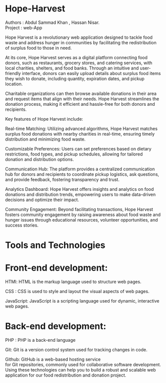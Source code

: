 # Hope-Harvest
Authors : Abdul Sammad Khan , Hassan Nisar.
<br>
Project : web-App
<br>

Hope Harvest is a revolutionary web application designed to tackle food waste and address hunger in communities by facilitating the redistribution of surplus food to those in need.
<br>

At its core, Hope Harvest serves as a digital platform connecting food donors, such as restaurants, grocery stores, and catering services, with local charities, shelters, and food banks. Through an intuitive and user-friendly interface, donors can easily upload details about surplus food items they wish to donate, including quantity, expiration dates, and pickup location.
<br>

Charitable organizations can then browse available donations in their area and request items that align with their needs. Hope Harvest streamlines the donation process, making it efficient and hassle-free for both donors and recipients.
<br>

Key features of Hope Harvest include:
<br>

Real-time Matching: Utilizing advanced algorithms, Hope Harvest matches surplus food donations with nearby charities in real-time, ensuring timely distribution and minimizing food waste.
<br>

Customizable Preferences: Users can set preferences based on dietary restrictions, food types, and pickup schedules, allowing for tailored donation and distribution options.
<br>

Communication Hub: The platform provides a centralized communication hub for donors and recipients to coordinate pickup logistics, ask questions, and provide feedback, fostering transparency and trust.
<br>

Analytics Dashboard: Hope Harvest offers insights and analytics on food donations and distribution trends, empowering users to make data-driven decisions and optimize their impact.
<br>

Community Engagement: Beyond facilitating transactions, Hope Harvest fosters community engagement by raising awareness about food waste and hunger issues through educational resources, volunteer opportunities, and success stories.

# Tools and Technologies 


# Front-end development:

 HTMl: HTML is the markup language used to structure web pages.
 <br>

 CSS : CSS is used to style and layout the visual aspects of web pages.
 <br>

JavaScript:  JavaScript is a scripting language used for dynamic, interactive web pages.

# Back-end development: 

PHP : PHP is a back-end language
<br>

 Git: Git is a version control system used for tracking changes in code.
<br>

Github:  GitHub is a web-based hosting service 
<br>
for Git repositories, commonly used for collaborative software development.
<br>
Using these technologies can help you to build a robust and scalable web application for our food redistribution and donation project. 